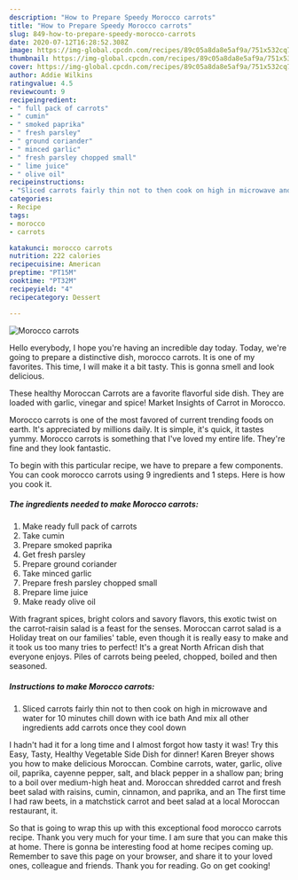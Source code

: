 ```yaml
---
description: "How to Prepare Speedy Morocco carrots"
title: "How to Prepare Speedy Morocco carrots"
slug: 849-how-to-prepare-speedy-morocco-carrots
date: 2020-07-12T16:28:52.308Z
image: https://img-global.cpcdn.com/recipes/89c05a8da8e5af9a/751x532cq70/morocco-carrots-recipe-main-photo.jpg
thumbnail: https://img-global.cpcdn.com/recipes/89c05a8da8e5af9a/751x532cq70/morocco-carrots-recipe-main-photo.jpg
cover: https://img-global.cpcdn.com/recipes/89c05a8da8e5af9a/751x532cq70/morocco-carrots-recipe-main-photo.jpg
author: Addie Wilkins
ratingvalue: 4.5
reviewcount: 9
recipeingredient:
- " full pack of carrots"
- " cumin"
- " smoked paprika"
- " fresh parsley"
- " ground coriander"
- " minced garlic"
- " fresh parsley chopped small"
- " lime juice"
- " olive oil"
recipeinstructions:
- "Sliced carrots fairly thin not to then cook on high in microwave and water for 10 minutes chill down with ice bath And mix all other ingredients add carrots once they cool down"
categories:
- Recipe
tags:
- morocco
- carrots

katakunci: morocco carrots 
nutrition: 222 calories
recipecuisine: American
preptime: "PT15M"
cooktime: "PT32M"
recipeyield: "4"
recipecategory: Dessert

---
```



![Morocco carrots](https://img-global.cpcdn.com/recipes/89c05a8da8e5af9a/751x532cq70/morocco-carrots-recipe-main-photo.jpg)

Hello everybody, I hope you're having an incredible day today. Today, we're going to prepare a distinctive dish, morocco carrots. It is one of my favorites. This time, I will make it a bit tasty. This is gonna smell and look delicious.

These healthy Moroccan Carrots are a favorite flavorful side dish. They are loaded with garlic, vinegar and spice! Market Insights of Carrot in Morocco.

Morocco carrots is one of the most favored of current trending foods on earth. It's appreciated by millions daily. It is simple, it's quick, it tastes yummy. Morocco carrots is something that I've loved my entire life. They're fine and they look fantastic.


To begin with this particular recipe, we have to prepare a few components. You can cook morocco carrots using 9 ingredients and 1 steps. Here is how you cook it.

<!--inarticleads1-->

##### The ingredients needed to make Morocco carrots:

1. Make ready  full pack of carrots
1. Take  cumin
1. Prepare  smoked paprika
1. Get  fresh parsley
1. Prepare  ground coriander
1. Take  minced garlic
1. Prepare  fresh parsley chopped small
1. Prepare  lime juice
1. Make ready  olive oil


With fragrant spices, bright colors and savory flavors, this exotic twist on the carrot-raisin salad is a feast for the senses. Moroccan carrot salad is a Holiday treat on our families&#39; table, even though it is really easy to make and it took us too many tries to perfect! It&#39;s a great North African dish that everyone enjoys. Piles of carrots being peeled, chopped, boiled and then seasoned. 

<!--inarticleads2-->

##### Instructions to make Morocco carrots:

1. Sliced carrots fairly thin not to then cook on high in microwave and water for 10 minutes chill down with ice bath And mix all other ingredients add carrots once they cool down


I hadn&#39;t had it for a long time and I almost forgot how tasty it was! Try this Easy, Tasty, Healthy Vegetable Side Dish for dinner! Karen Breyer shows you how to make delicious Moroccan. Combine carrots, water, garlic, olive oil, paprika, cayenne pepper, salt, and black pepper in a shallow pan; bring to a boil over medium-high heat and. Moroccan shredded carrot and fresh beet salad with raisins, cumin, cinnamon, and paprika, and an The first time I had raw beets, in a matchstick carrot and beet salad at a local Moroccan restaurant, it. 

So that is going to wrap this up with this exceptional food morocco carrots recipe. Thank you very much for your time. I am sure that you can make this at home. There is gonna be interesting food at home recipes coming up. Remember to save this page on your browser, and share it to your loved ones, colleague and friends. Thank you for reading. Go on get cooking!
